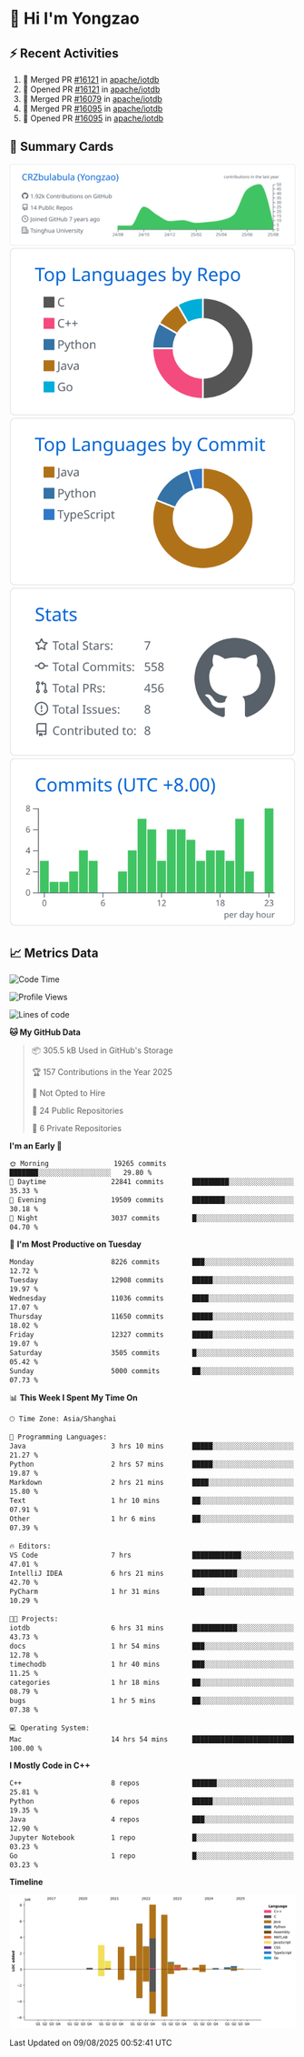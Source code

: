 # 👋 Hi I'm Yongzao

## ⚡ Recent Activities
<!--START_SECTION:activity-->
1. 🎉 Merged PR [#16121](https://github.com/apache/iotdb/pull/16121) in [apache/iotdb](https://github.com/apache/iotdb)
2. 💪 Opened PR [#16121](https://github.com/apache/iotdb/pull/16121) in [apache/iotdb](https://github.com/apache/iotdb)
3. 🎉 Merged PR [#16079](https://github.com/apache/iotdb/pull/16079) in [apache/iotdb](https://github.com/apache/iotdb)
4. 🎉 Merged PR [#16095](https://github.com/apache/iotdb/pull/16095) in [apache/iotdb](https://github.com/apache/iotdb)
5. 💪 Opened PR [#16095](https://github.com/apache/iotdb/pull/16095) in [apache/iotdb](https://github.com/apache/iotdb)
<!--END_SECTION:activity-->

## 🎑 Summary Cards

[![](https://raw.githubusercontent.com/CRZbulabula/CRZbulabula/main/profile-summary-card-output/github/0-profile-details.svg)](https://github.com/vn7n24fzkq/github-profile-summary-cards)
[![](https://raw.githubusercontent.com/CRZbulabula/CRZbulabula/main/profile-summary-card-output/github/1-repos-per-language.svg)](https://github.com/vn7n24fzkq/github-profile-summary-cards) [![](https://raw.githubusercontent.com/CRZbulabula/CRZbulabula/main/profile-summary-card-output/github/2-most-commit-language.svg)](https://github.com/vn7n24fzkq/github-profile-summary-cards)
[![](https://raw.githubusercontent.com/CRZbulabula/CRZbulabula/main/profile-summary-card-output/github/3-stats.svg)](https://github.com/vn7n24fzkq/github-profile-summary-cards) [![](https://raw.githubusercontent.com/CRZbulabula/CRZbulabula/main/profile-summary-card-output/github/4-productive-time.svg)](https://github.com/vn7n24fzkq/github-profile-summary-cards)

## 📈 Metrics Data

<!--START_SECTION:waka-->
![Code Time](http://img.shields.io/badge/Code%20Time-1%2C117%20hrs%2055%20mins-blue)

![Profile Views](http://img.shields.io/badge/Profile%20Views-0-blue)

![Lines of code](https://img.shields.io/badge/From%20Hello%20World%20I%27ve%20Written-35.4%20million%20lines%20of%20code-blue)

**🐱 My GitHub Data** 

> 📦 305.5 kB Used in GitHub's Storage 
 > 
> 🏆 157 Contributions in the Year 2025
 > 
> 🚫 Not Opted to Hire
 > 
> 📜 24 Public Repositories 
 > 
> 🔑 6 Private Repositories 
 > 
**I'm an Early 🐤** 

```text
🌞 Morning                19265 commits       ███████░░░░░░░░░░░░░░░░░░   29.80 % 
🌆 Daytime                22841 commits       █████████░░░░░░░░░░░░░░░░   35.33 % 
🌃 Evening                19509 commits       ████████░░░░░░░░░░░░░░░░░   30.18 % 
🌙 Night                  3037 commits        █░░░░░░░░░░░░░░░░░░░░░░░░   04.70 % 
```
📅 **I'm Most Productive on Tuesday** 

```text
Monday                   8226 commits        ███░░░░░░░░░░░░░░░░░░░░░░   12.72 % 
Tuesday                  12908 commits       █████░░░░░░░░░░░░░░░░░░░░   19.97 % 
Wednesday                11036 commits       ████░░░░░░░░░░░░░░░░░░░░░   17.07 % 
Thursday                 11650 commits       █████░░░░░░░░░░░░░░░░░░░░   18.02 % 
Friday                   12327 commits       █████░░░░░░░░░░░░░░░░░░░░   19.07 % 
Saturday                 3505 commits        █░░░░░░░░░░░░░░░░░░░░░░░░   05.42 % 
Sunday                   5000 commits        ██░░░░░░░░░░░░░░░░░░░░░░░   07.73 % 
```


📊 **This Week I Spent My Time On** 

```text
🕑︎ Time Zone: Asia/Shanghai

💬 Programming Languages: 
Java                     3 hrs 10 mins       █████░░░░░░░░░░░░░░░░░░░░   21.27 % 
Python                   2 hrs 57 mins       █████░░░░░░░░░░░░░░░░░░░░   19.87 % 
Markdown                 2 hrs 21 mins       ████░░░░░░░░░░░░░░░░░░░░░   15.80 % 
Text                     1 hr 10 mins        ██░░░░░░░░░░░░░░░░░░░░░░░   07.91 % 
Other                    1 hr 6 mins         ██░░░░░░░░░░░░░░░░░░░░░░░   07.39 % 

🔥 Editors: 
VS Code                  7 hrs               ████████████░░░░░░░░░░░░░   47.01 % 
IntelliJ IDEA            6 hrs 21 mins       ███████████░░░░░░░░░░░░░░   42.70 % 
PyCharm                  1 hr 31 mins        ███░░░░░░░░░░░░░░░░░░░░░░   10.29 % 

🐱‍💻 Projects: 
iotdb                    6 hrs 31 mins       ███████████░░░░░░░░░░░░░░   43.73 % 
docs                     1 hr 54 mins        ███░░░░░░░░░░░░░░░░░░░░░░   12.78 % 
timechodb                1 hr 40 mins        ███░░░░░░░░░░░░░░░░░░░░░░   11.25 % 
categories               1 hr 18 mins        ██░░░░░░░░░░░░░░░░░░░░░░░   08.79 % 
bugs                     1 hr 5 mins         ██░░░░░░░░░░░░░░░░░░░░░░░   07.38 % 

💻 Operating System: 
Mac                      14 hrs 54 mins      █████████████████████████   100.00 % 
```

**I Mostly Code in C++** 

```text
C++                      8 repos             ██████░░░░░░░░░░░░░░░░░░░   25.81 % 
Python                   6 repos             █████░░░░░░░░░░░░░░░░░░░░   19.35 % 
Java                     4 repos             ███░░░░░░░░░░░░░░░░░░░░░░   12.90 % 
Jupyter Notebook         1 repo              █░░░░░░░░░░░░░░░░░░░░░░░░   03.23 % 
Go                       1 repo              █░░░░░░░░░░░░░░░░░░░░░░░░   03.23 % 
```



**Timeline**

![Lines of Code chart](https://raw.githubusercontent.com/CRZbulabula/CRZbulabula/main/assets/bar_graph.png)


 Last Updated on 09/08/2025 00:52:41 UTC
<!--END_SECTION:waka-->

